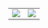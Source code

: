 <a href="https://github.com/Tsuk1ko">
  <table>
    <tr>
      <td>
        <img align="center" src="https://github-readme-stats.vercel.app/api?username=DargonXuan&show_icons=true&hide_border=true" />
      </td>
      <td>
        <img align="center" src="https://github-readme-stats.vercel.app/api/top-langs/?username=DargonXuan&layout=compact&hide_border=true" />
      </td>
    </tr>
  </table>
</a>
